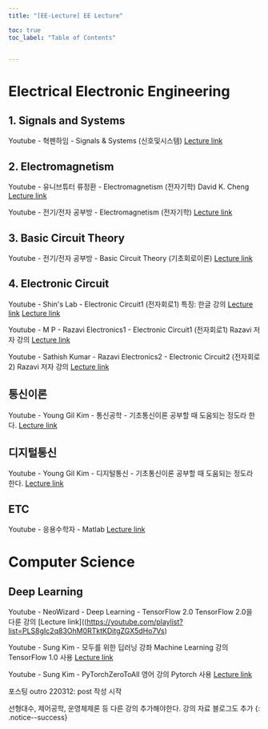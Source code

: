 ```yaml
---
title: "[EE-Lecture] EE Lecture"

toc: true
toc_label: "Table of Contents"


---
```



# Electrical Electronic Engineering

## 1. Signals and Systems
Youtube - 혁펜하임 - Signals & Systems (신호및시스템)
[Lecture link](https://youtube.com/playlist?list=PL_iJu012NOxcDuKgSjTKJZJd3bQtkAyZU)


## 2. Electromagnetism
Youtube - 유니브튜터 류정환 - Electromagnetism (전자기학)
David K. Cheng
[Lecture link](https://youtube.com/playlist?list=PL0v4sYmyfJ6Erfu9ga-auRAM26zzIfl2O)

Youtube - 전기/전자 공부방 - Electromagnetism (전자기학)
[Lecture link](https://youtube.com/playlist?list=PL4kNQgnipU2H6NbkZDdsM4qmmVOSILnw3)


## 3. Basic Circuit Theory
Youtube - 전기/전자 공부방 - Basic Circuit Theory (기초회로이론)
[Lecture link](https://youtube.com/playlist?list=PL4kNQgnipU2FQ884pe-7eoti_sU1rH-X6)

## 4. Electronic Circuit
Youtube - Shin's Lab - Electronic Circuit1 (전자회로1)
특징: 한글 강의
[Lecture link](https://youtube.com/playlist?list=PLtm_YtKTtDkT-KETKZjsON5GOQvP1lSMg)
[Lecture link](https://youtube.com/playlist?list=PLtm_YtKTtDkTwC3SpELudCX6POtj0WBJu)

Youtube - M P - Razavi Electronics1 - Electronic Circuit1 (전자회로1)
Razavi 저자 강의
[Lecture link](https://youtube.com/playlist?list=PL7qUW0KPfsIIOPOKL84wK_Qj9N7gvJX6v)

Youtube - Sathish Kumar - Razavi Electronics2 - Electronic Circuit2 (전자회로2)
Razavi 저자 강의
[Lecture link](https://youtube.com/playlist?list=PLO4mxQzfcml_56XSGcA8ULOv7qEtZd0Hy)


## 통신이론
Youtube - Young Gil Kim - 통신공학 - 기초통신이론
공부할 때 도움되는 정도라 한다.
[Lecture link](https://youtube.com/playlist?list=PL9k2wIz8VsfNwIfzerAJflETO_RVxnnsM)

## 디지털통신
Youtube - Young Gil Kim - 디지털통신 - 기초통신이론
공부할 때 도움되는 정도라 한다.
[Lecture link](https://youtube.com/playlist?list=PL9k2wIz8VsfNIlR42ME7As_f-0_RBPOHF)

## ETC
Youtube - 응용수학자 - Matlab
[Lecture link](https://youtube.com/playlist?list=PLhJDbPinRWjsCCR3lnVZ1H7a6PIS0kfq9)




# Computer Science

## Deep Learning
Youtube - NeoWizard - Deep Learning - TensorFlow 2.0 
TensorFlow 2.0을 다룬 강의
[Lecture link]((https://youtube.com/playlist?list=PLS8gIc2q83OhM0RTktKDitgZGX5dHo7Vs)


Youtube - Sung Kim - 모두를 위한 딥러닝 강좌
Machine Learning 강의 
TensorFlow 1.0 사용
[Lecture link](https://youtube.com/playlist?list=PLlMkM4tgfjnLSOjrEJN31gZATbcj_MpUm)


Youtube - Sung Kim - PyTorchZeroToAll
영어 강의
Pytorch 사용
[Lecture link](https://youtube.com/playlist?list=PLlMkM4tgfjnJ3I-dbhO9JTw7gNty6o_2m)



포스팅 outro
220312: post 작성 시작

선형대수, 제어공학, 운영체제론 등 다른 강의 추가해야한다.
강의 자료 블로그도 추가
{: .notice--success}
